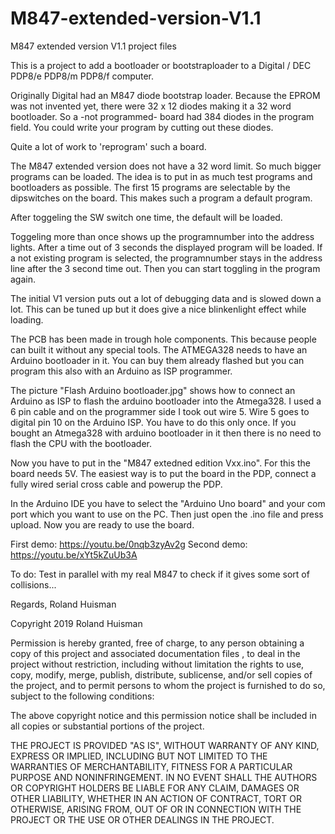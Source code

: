 # M847-extended-version-V1.1
M847 extended version V1.1 project files

This is a project to add a bootloader or bootstraploader to a Digital / DEC PDP8/e PDP8/m PDP8/f computer.

Originally Digital had an M847 diode bootstrap loader. Because the EPROM was not
invented yet, there were 32 x 12 diodes making it a 32 word bootloader.
So a -not programmed- board had 384 diodes in the program field. You could
write your program by cutting out these diodes.

Quite a lot of work to 'reprogram' such a board.

The M847 extended version does not have a 32 word limit. So much bigger programs can be loaded.
The idea is to put in as much test programs and bootloaders as possible. The first 15 programs
are selectable by the dipswitches on the board. This makes such a program a default program.

After toggeling the SW switch one time, the default will be loaded.

Toggeling more than once shows up the programnumber into the address lights. 
After a time out of 3 seconds the displayed program will be loaded. If a not existing program
is selected, the programnumber stays in the address line after the 3 second time out. 
Then you can start toggling in the program again.

The initial V1 version puts out a lot of debugging data and is slowed down a lot.
This can be tuned up but it does give a nice blinkenlight effect while loading.

The PCB has been made in trough hole components. This because people can built it
without any special tools. The ATMEGA328 needs to have an Arduino bootloader in it.
You can buy them already flashed but you can program this also with an Arduino as ISP programmer.

The picture "Flash Arduino bootloader.jpg" shows how to connect an Arduino as ISP to flash the
arduino bootloader into the Atmega328. I used a 6 pin cable and on the programmer side I took out wire 5.
Wire 5 goes to digital pin 10 on the Arduino ISP. You have to do this only once. If you bought an Atmega328
with arduino bootloader in it then there is no need to flash the CPU with the bootloader.

Now you have to put in the "M847 extedned edition Vxx.ino". For this the board needs 5V.
The easiest way is to put the board in the PDP, connect a fully wired serial cross cable and powerup the PDP.

In the Arduino IDE you have to select the "Arduino Uno board" and your com port which you want to use on the PC.
Then just open the .ino file and press upload. Now you are ready to use the board.

First demo: https://youtu.be/0nqb3zyAv2g
Second demo: https://youtu.be/xYt5kZuUb3A

To do: Test in parallel with my real M847 to check if it gives some sort of collisions...

Regards, Roland Huisman




Copyright 2019 Roland Huisman

Permission is hereby granted, free of charge, to any person obtaining a copy of this project and associated documentation files , to deal in the project without restriction, including without limitation the rights to use, copy, modify, merge, publish, distribute, sublicense, and/or sell copies of the project, and to permit persons to whom the project is furnished to do so, subject to the following conditions:

The above copyright notice and this permission notice shall be included in all copies or substantial portions of the project.

THE PROJECT IS PROVIDED "AS IS", WITHOUT WARRANTY OF ANY KIND, EXPRESS OR IMPLIED, INCLUDING BUT NOT LIMITED TO THE WARRANTIES OF MERCHANTABILITY, FITNESS FOR A PARTICULAR PURPOSE AND NONINFRINGEMENT. IN NO EVENT SHALL THE AUTHORS OR COPYRIGHT HOLDERS BE LIABLE FOR ANY CLAIM, DAMAGES OR OTHER LIABILITY, WHETHER IN AN ACTION OF CONTRACT, TORT OR OTHERWISE, ARISING FROM, OUT OF OR IN CONNECTION WITH THE PROJECT OR THE USE OR OTHER DEALINGS IN THE PROJECT.
